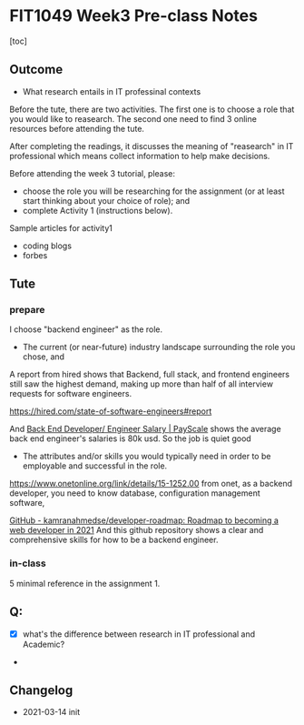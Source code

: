 # FIT1049 Week3 Pre-class Notes

[toc]





## Outcome

- What research entails in IT professinal contexts



Before the tute, there are two activities. The first one is to choose a role that you would like to reasearch. The second one need to find 3 online resources before attending the tute.



After completing the readings, it discusses the meaning of "reasearch" in IT professional which means collect information to help make decisions. 



Before attending the week 3 tutorial, please:

- choose the role you will be researching for the assignment (or at least start thinking about your choice of role); and
- complete Activity 1 (instructions below).



Sample articles for activity1

- coding blogs
- forbes



## Tute 

### prepare

I choose "backend engineer" as the role.

- The current (or near-future) industry landscape surrounding the role you chose, and 



A report from hired shows that Backend, full stack, and frontend engineers still saw the highest demand, making up more than half of all interview requests for software engineers.

https://hired.com/state-of-software-engineers#report



And [Back End Developer/ Engineer Salary | PayScale](https://www.payscale.com/research/US/Job=Back_End_Developer%2F_Engineer/Salary) shows the average back end engineer's  salaries is 80k usd. So the job is quiet good 

- The attributes and/or skills you would typically need in order to be employable and successful in the role. 



https://www.onetonline.org/link/details/15-1252.00 from onet, as a backend developer, you need to know database, configuration management software, 



[GitHub - kamranahmedse/developer-roadmap: Roadmap to becoming a web developer in 2021](https://github.com/kamranahmedse/developer-roadmap) And this github repository shows a clear and comprehensive skills for how to be a backend engineer.



### in-class

5 minimal reference in the assignment 1.





## Q: 

- [x] what's the difference between research in IT professional and Academic?
-   



## Changelog

- 2021-03-14 init

